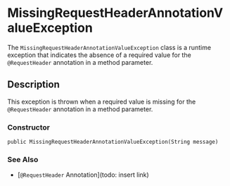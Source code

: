 # MissingRequestHeaderAnnotationValueException

The `MissingRequestHeaderAnnotationValueException` class is a runtime exception that indicates the absence of a required value for the `@RequestHeader` annotation in a method parameter.

## Description
This exception is thrown when a required value is missing for the `@RequestHeader` annotation in a method parameter.

### Constructor
```
public MissingRequestHeaderAnnotationValueException(String message)
```

### See Also

- [`@RequestHeader` Annotation](todo: insert link)